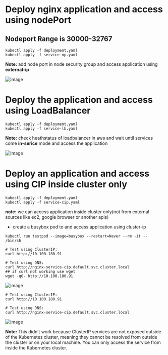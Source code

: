 # Deploy nginx application and access using nodePort 
## Nodeport Range is 30000-32767

```
kubectl apply -f deployment.yaml
kubectl apply -f service-np.yaml
```
**Note:** add node port in node security group and access application using **external-ip**

![image](https://github.com/user-attachments/assets/c087b745-b104-4efb-a0d4-cda375a83dd6)

# Deploy the application and access using LoadBalancer
```
kubectl apply -f deployment.yaml
kubectl apply -f service-lb.yaml
```
**Note:** check heathstatus of loadbalancer in aws and wait until services come **in-serice** mode and access the application

![image](https://github.com/user-attachments/assets/e2de949b-c98d-4f77-b373-7f317bea09e9)

# Deploy an application and access using CIP inside cluster only
```
kubectl apply -f deployment.yaml
kubectl apply -f service-cip.yaml
```
**note:** we can access application inside cluster only(not from external sources like ec2, google browser or another apis)
- create a busybox pod to and access application using cluster-ip
```
kubectl run testpod --image=busybox --restart=Never --rm -it -- /bin/sh

# Test using ClusterIP:
curl http://10.100.180.91

# Test using DNS:
curl http://nginx-service-cip.default.svc.cluster.local
## if curl not working use wget
wget -qO- http://10.100.180.91
```

![image](https://github.com/user-attachments/assets/f2485a0c-519f-4970-b21c-ea6f5c6d229a)


```
# Test using ClusterIP:
curl http://10.100.180.91

# Test using DNS:
curl http://nginx-service-cip.default.svc.cluster.local

```


![image](https://github.com/user-attachments/assets/a567336f-48a4-494c-a160-2f9a4d724a57)



**Note:**
This didn’t work because ClusterIP services are not exposed outside of the Kubernetes cluster, meaning they cannot be resolved from outside the cluster or on your local machine. You can only access the service from inside the Kubernetes cluster.




  


